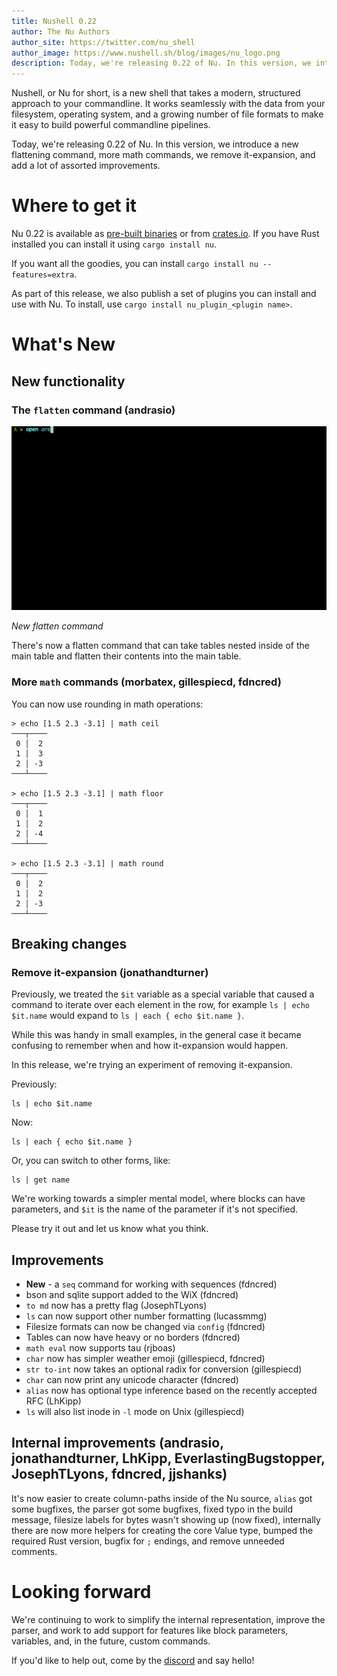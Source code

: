 ```yaml
---
title: Nushell 0.22
author: The Nu Authors
author_site: https://twitter.com/nu_shell
author_image: https://www.nushell.sh/blog/images/nu_logo.png
description: Today, we're releasing 0.22 of Nu. In this version, we introduce a new flattening command, more math commands, we remove it-expansion, and add a lot of assorted improvements.
---
```


Nushell, or Nu for short, is a new shell that takes a modern, structured approach to your commandline. It works seamlessly with the data from your filesystem, operating system, and a growing number of file formats to make it easy to build powerful commandline pipelines.

Today, we're releasing 0.22 of Nu. In this version, we introduce a new flattening command, more math commands, we remove it-expansion, and add a lot of assorted improvements.

<!-- more -->

# Where to get it

Nu 0.22 is available as [pre-built binaries](https://github.com/nushell/nushell/releases/tag/0.22.0) or from [crates.io](https://crates.io/crates/nu). If you have Rust installed you can install it using `cargo install nu`.

If you want all the goodies, you can install `cargo install nu --features=extra`.

As part of this release, we also publish a set of plugins you can install and use with Nu. To install, use `cargo install nu_plugin_<plugin name>`.

# What's New

## New functionality

### The `flatten` command (andrasio)

![animation of using the flatten command](/assets/images/0_22_flatten.gif)

_New flatten command_

There's now a flatten command that can take tables nested inside of the main table and flatten their contents into the main table.

### More `math` commands (morbatex, gillespiecd, fdncred)

You can now use rounding in math operations:

```nushell
> echo [1.5 2.3 -3.1] | math ceil
───┬────
 0 │  2
 1 │  3
 2 │ -3
───┴────

> echo [1.5 2.3 -3.1] | math floor
───┬────
 0 │  1
 1 │  2
 2 │ -4
───┴────

> echo [1.5 2.3 -3.1] | math round
───┬────
 0 │  2
 1 │  2
 2 │ -3
───┴────
```

## Breaking changes

### Remove it-expansion (jonathandturner)

Previously, we treated the `$it` variable as a special variable that caused a command to iterate over each element in the row, for example `ls | echo $it.name` would expand to `ls | each { echo $it.name }`.

While this was handy in small examples, in the general case it became confusing to remember when and how it-expansion would happen.

In this release, we're trying an experiment of removing it-expansion.

Previously:

```nushell
ls | echo $it.name
```

Now:

```nushell
ls | each { echo $it.name }
```

Or, you can switch to other forms, like:

```nushell
ls | get name
```

We're working towards a simpler mental model, where blocks can have parameters, and `$it` is the name of the parameter if it's not specified.

Please try it out and let us know what you think.

## Improvements

- **New** - a `seq` command for working with sequences (fdncred)
- bson and sqlite support added to the WiX (fdncred)
- `to md` now has a pretty flag (JosephTLyons)
- `ls` can now support other number formatting (lucassmmg)
- Filesize formats can now be changed via `config` (fdncred)
- Tables can now have heavy or no borders (fdncred)
- `math eval` now supports tau (rjboas)
- `char` now has simpler weather emoji (gillespiecd, fdncred)
- `str to-int` now takes an optional radix for conversion (gillespiecd)
- `char` can now print any unicode character (fdncred)
- `alias` now has optional type inference based on the recently accepted RFC (LhKipp)
- `ls` will also list inode in `-l` mode on Unix (gillespiecd)

## Internal improvements (andrasio, jonathandturner, LhKipp, EverlastingBugstopper, JosephTLyons, fdncred, jjshanks)

It's now easier to create column-paths inside of the Nu source, `alias` got some bugfixes, the parser got some bugfixes, fixed typo in the build message, filesize labels for bytes wasn't showing up (now fixed), internally there are now more helpers for creating the core Value type, bumped the required Rust version, bugfix for `;` endings, and remove unneeded comments.

# Looking forward

We're continuing to work to simplify the internal representation, improve the parser, and work to add support for features like block parameters, variables, and, in the future, custom commands.

If you'd like to help out, come by the [discord](https://discord.gg/NtAbbGn) and say hello!
